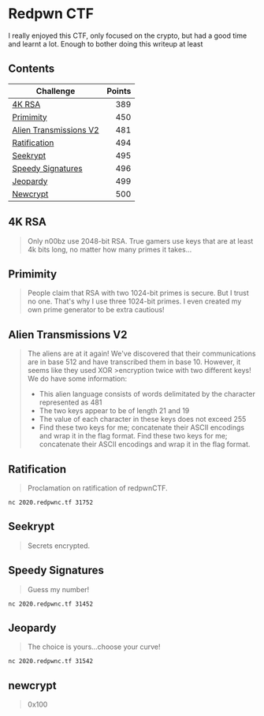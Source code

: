 # Redpwn CTF

I really enjoyed this CTF, only focused on the crypto, but had a good time and learnt a lot. Enough to bother doing this writeup at least

## Contents

| Challenge | Points | 
| ------------- |  -------------: |
|[4K RSA](#4K-RSA) | 389 |
|[Primimity](#Primimity) | 450 |
|[Alien Transmissions V2](#Alien-Transmissions-V2)| 481 |
|[Ratification](#Ratification) | 494 |
|[Seekrypt](#Seekrypt) | 495 |
|[Speedy Signatures](#Speedy-Signatures) | 496 |
|[Jeopardy](#Jeopardy)|499|
|[Newcrypt](#Newcrypt)|500|

## 4K RSA

>Only n00bz use 2048-bit RSA. True gamers use keys that are at least 4k bits long, no matter how many primes it takes...

## Primimity

>People claim that RSA with two 1024-bit primes is secure. But I trust no one. That's why I use three 1024-bit primes.
>I even created my own prime generator to be extra cautious!

## Alien Transmissions V2

>The aliens are at it again! We've discovered that their communications are in base 512 and have transcribed them in base 10. However, it seems like they used XOR >encryption twice with two different keys! We do have some information:
>- This alien language consists of words delimitated by the character represented as 481
>- The two keys appear to be of length 21 and 19
>- The value of each character in these keys does not exceed 255
>- Find these two keys for me; concatenate their ASCII encodings and wrap it in the flag format.
>Find these two keys for me; concatenate their ASCII encodings and wrap it in the flag format.

## Ratification

>Proclamation on ratification of redpwnCTF.

`nc 2020.redpwnc.tf 31752`

## Seekrypt

>Secrets encrypted.

## Speedy Signatures

>Guess my number!

`nc 2020.redpwnc.tf 31452`


## Jeopardy

>The choice is yours...choose your curve!

`nc 2020.redpwnc.tf 31542`

## newcrypt

>0x100
